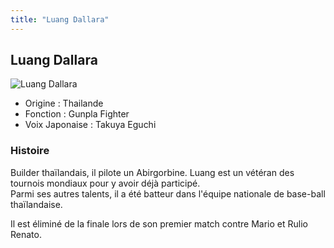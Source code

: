 ```yaml
---
title: "Luang Dallara"
---
```


Luang Dallara
-------------


![Luang Dallara](/images/stories/saga/gundambf/persos/rufan.png)


* Origine : Thailande
* Fonction : Gunpla Fighter
* Voix Japonaise : Takuya Eguchi


### Histoire


Builder thaïlandais, il pilote un Abirgorbine. Luang est un vétéran des tournois mondiaux pour y avoir déjà participé.   
Parmi ses autres talents, il a été batteur dans l'équipe nationale de base-ball thaïlandaise.


Il est éliminé de la finale lors de son premier match contre Mario et Rulio Renato.


